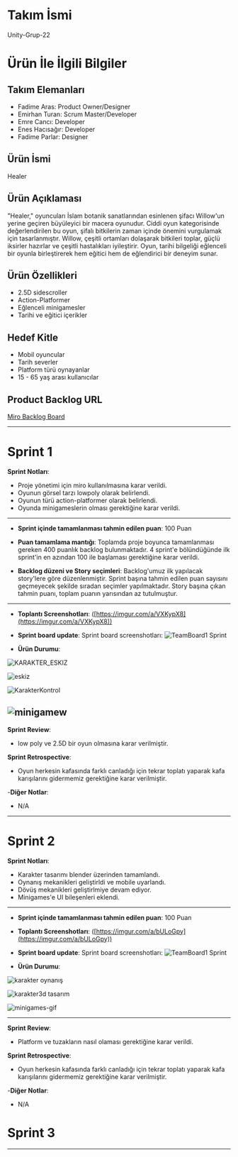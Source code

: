 
# **Takım İsmi**

Unity-Grup-22

# Ürün İle İlgili Bilgiler

## Takım Elemanları

- Fadime Aras: Product Owner/Designer
- Emirhan Turan: Scrum Master/Developer
- Emre Cancı: Developer
- Enes Hacısağır: Developer
- Fadime Parlar: Designer

## Ürün İsmi
Healer

## Ürün Açıklaması

"Healer," oyuncuları İslam botanik sanatlarından esinlenen şifacı Willow'un yerine geçiren büyüleyici bir macera oyunudur. Ciddi oyun kategorisinde değerlendirilen bu oyun, şifalı bitkilerin zaman içinde önemini vurgulamak için tasarlanmıştır. Willow, çeşitli ortamları dolaşarak bitkileri toplar, güçlü iksirler hazırlar ve çeşitli hastalıkları iyileştirir. Oyun, tarihi bilgeliği eğlenceli bir oyunla birleştirerek hem eğitici hem de eğlendirici bir deneyim sunar.

## Ürün Özellikleri

- 2.5D sidescroller
- Action-Platformer
- Eğlenceli minigamesler
- Tarihi ve eğitici içerikler 

## Hedef Kitle

- Mobil oyuncular
- Tarih severler
- Platform türü oynayanlar
- 15 - 65 yaş arası kullanıcılar

## Product Backlog URL

[Miro Backlog Board](https://miro.com/app/board/uXjVK5W5Vmk=/)

---

# Sprint 1

**Sprint Notları**:
- Proje yönetimi için miro kullanılmasına karar verildi.
- Oyunun görsel tarzı lowpoly olarak belirlendi.
- Oyunun türü action-platformer olarak belirlendi.
- Oyunda minigameslerin olması gerektiğine karar verildi.
---

  
- **Sprint içinde tamamlanması tahmin edilen puan**: 100 Puan

- **Puan tamamlama mantığı**: Toplamda proje boyunca tamamlanması gereken 400 puanlık backlog bulunmaktadır. 4 sprint'e bölündüğünde ilk sprint'in en azından 100 ile başlaması gerektiğine karar verildi.

- **Backlog düzeni ve Story seçimleri**: Backlog'umuz ilk yapılacak story'lere göre düzenlenmiştir. Sprint başına tahmin edilen puan sayısını geçmeyecek şekilde sıradan seçimler yapılmaktadır. Story başına çıkan tahmin puanı, toplam puanın yarısından az tutulmuştur. 
---
- **Toplantı Screenshotları**:
 ([https://imgur.com/a/VXKypX8](https://imgur.com/a/VXKypX8))

- **Sprint board update**: Sprint board screenshotları: 
![TeamBoard1 Sprint](https://github.com/ecanci42/OUA-Bootcamp-Unity-Grup-22/assets/112544606/d6721468-a3aa-4350-b04f-1d71b78210c3)

- **Ürün Durumu**:

 ![KARAKTER_ESKIZ](https://github.com/ecanci42/OUA-Bootcamp-Unity-Grup-22/assets/112544606/f04af1a2-fd90-46ee-83c7-f11c631883ab)
 
 ![eskiz](https://github.com/ecanci42/OUA-Bootcamp-Unity-Grup-22/assets/112544606/b25c38e8-1c03-4dfb-9610-d88d8f0f778f)

 ![KarakterKontrol](https://github.com/ecanci42/OUA-Bootcamp-Unity-Grup-22/assets/112544606/f6c44a35-6797-4230-b825-1b2de779940e)

 ![minigamew](https://github.com/ecanci42/OUA-Bootcamp-Unity-Grup-22/assets/112544606/d3a21da8-7714-441d-8167-4b4ba171d61b)
---
 **Sprint Review**:
- low poly ve 2.5D bir oyun olmasına karar verilmiştir.

 **Sprint Retrospective**:
- Oyun herkesin kafasında farklı canladığı için tekrar toplatı yaparak kafa karışılarını gidermemiz gerektiğine karar verilmiştir.


-**Diğer Notlar**:
- N/A

---

# Sprint 2


**Sprint Notları**:
- Karakter tasarımı blender üzerinden tamamlandı.
- Oynanış mekanikleri geliştirldi ve mobile uyarlandı.
- Dövüş mekanikleri geliştirlmiye devam ediyor.
- Minigames'e UI bileşenleri eklendi.
---

  
- **Sprint içinde tamamlanması tahmin edilen puan**: 100 Puan

- **Toplantı Screenshotları**:
 ([https://imgur.com/a/bULoGpy](https://imgur.com/a/bULoGpy))

- **Sprint board update**: Sprint board screenshotları: 
![TeamBoard1 Sprint](https://github.com/ecanci42/OUA-Bootcamp-Unity-Grup-22/assets/112544606/d6721468-a3aa-4350-b04f-1d71b78210c3)

- **Ürün Durumu**:

 ![karakter oynanış](https://github.com/user-attachments/assets/c7f8323b-d9a1-4bd1-98d0-08e66343db94)

![karakter3d tasarım](https://github.com/user-attachments/assets/bbbcd484-0aec-4da6-a208-c20b93827672)

![minigames-gif](https://github.com/user-attachments/assets/4ee2fcfc-4f86-487c-892d-7e7b8de4dc1a)

---
 **Sprint Review**:
- Platform ve tuzakların nasıl olaması gerektiğine karar verildi.

 **Sprint Retrospective**:
- Oyun herkesin kafasında farklı canladığı için tekrar toplatı yaparak kafa karışılarını gidermemiz gerektiğine karar verilmiştir.


-**Diğer Notlar**:
- N/A

# Sprint 3

---
